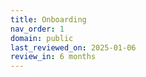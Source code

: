 ```yaml
---
title: Onboarding
nav_order: 1
domain: public
last_reviewed_on: 2025-01-06
review_in: 6 months
---
```



